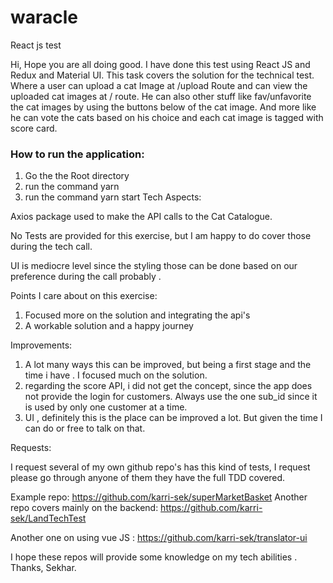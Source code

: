 # waracle
React js test

Hi, Hope you are all doing good. 
I have done this test using React JS and Redux and Material UI. This task covers the solution for the technical test. 
Where a user can upload a cat Image at /upload Route and can view the uploaded cat images at / route.
He can also other stuff like fav/unfavorite the cat images by using the buttons below of the cat image.
And more like he can vote the cats based on his choice and each cat image is tagged with score card.
### How to run the application:
1) Go the the Root directory
2) run the command yarn
3) run the command yarn start
Tech Aspects:

Axios package used to make the API calls to the Cat Catalogue.

No Tests are provided for this exercise, but I am happy to do cover those during the tech call.

UI is mediocre level since the styling those can be done based on our preference during the call probably .

Points I care about on this exercise:
1) Focused more on the solution and integrating the api's
2) A workable solution and a happy journey

Improvements:
1) A lot many ways this can be improved, but being a first stage and the time i have . I focused much on the solution.
2) regarding the score API,  i did not get the concept, since the app does not provide the login for customers. Always use the one sub_id since it is used by only one customer at a time.
3) UI , definitely this is the place can be improved a lot. But given the time I can do or free to talk on that.

Requests:

I request several of my own github repo's has this kind of tests, I request please go through anyone of them they have the full TDD covered.

Example repo: https://github.com/karri-sek/superMarketBasket
Another repo covers mainly on the backend: https://github.com/karri-sek/LandTechTest

Another one on using vue JS : https://github.com/karri-sek/translator-ui

I hope these repos will provide some knowledge on my tech abilities .
Thanks,
Sekhar.

